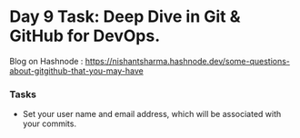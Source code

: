 # Day 9 Task: Deep Dive in Git & GitHub for DevOps.

Blog on Hashnode : https://nishantsharma.hashnode.dev/some-questions-about-gitgithub-that-you-may-have

### Tasks 

- Set your user name and email address, which will be associated with your commits.


